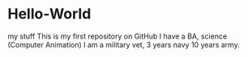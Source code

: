 # Hello-World
my stuff
This is my first repository on GitHub
I have a BA, science (Computer Animation)
I am a military vet, 3 years navy 10 years army.
